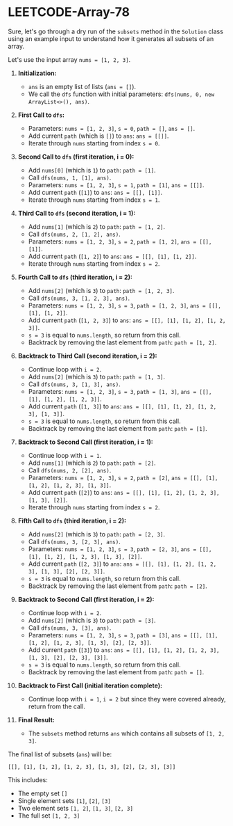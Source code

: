 # LEETCODE-Array-78
Sure, let's go through a dry run of the `subsets` method in the `Solution` class using an example input to understand how it generates all subsets of an array. 

Let's use the input array `nums = [1, 2, 3]`.

1. **Initialization:**
   - `ans` is an empty list of lists (`ans = []`).
   - We call the `dfs` function with initial parameters: `dfs(nums, 0, new ArrayList<>(), ans)`.

2. **First Call to `dfs`:**
   - Parameters: `nums = [1, 2, 3]`, `s = 0`, `path = []`, `ans = []`.
   - Add current `path` (which is `[]`) to `ans`: `ans = [[]]`.
   - Iterate through `nums` starting from index `s = 0`.

3. **Second Call to `dfs` (first iteration, i = 0):**
   - Add `nums[0]` (which is `1`) to `path`: `path = [1]`.
   - Call `dfs(nums, 1, [1], ans)`.
   - Parameters: `nums = [1, 2, 3]`, `s = 1`, `path = [1]`, `ans = [[]]`.
   - Add current `path` (`[1]`) to `ans`: `ans = [[], [1]]`.
   - Iterate through `nums` starting from index `s = 1`.

4. **Third Call to `dfs` (second iteration, i = 1):**
   - Add `nums[1]` (which is `2`) to `path`: `path = [1, 2]`.
   - Call `dfs(nums, 2, [1, 2], ans)`.
   - Parameters: `nums = [1, 2, 3]`, `s = 2`, `path = [1, 2]`, `ans = [[], [1]]`.
   - Add current `path` (`[1, 2]`) to `ans`: `ans = [[], [1], [1, 2]]`.
   - Iterate through `nums` starting from index `s = 2`.

5. **Fourth Call to `dfs` (third iteration, i = 2):**
   - Add `nums[2]` (which is `3`) to `path`: `path = [1, 2, 3]`.
   - Call `dfs(nums, 3, [1, 2, 3], ans)`.
   - Parameters: `nums = [1, 2, 3]`, `s = 3`, `path = [1, 2, 3]`, `ans = [[], [1], [1, 2]]`.
   - Add current `path` (`[1, 2, 3]`) to `ans`: `ans = [[], [1], [1, 2], [1, 2, 3]]`.
   - `s = 3` is equal to `nums.length`, so return from this call.
   - Backtrack by removing the last element from `path`: `path = [1, 2]`.

6. **Backtrack to Third Call (second iteration, i = 2):**
   - Continue loop with `i = 2`.
   - Add `nums[2]` (which is `3`) to `path`: `path = [1, 3]`.
   - Call `dfs(nums, 3, [1, 3], ans)`.
   - Parameters: `nums = [1, 2, 3]`, `s = 3`, `path = [1, 3]`, `ans = [[], [1], [1, 2], [1, 2, 3]]`.
   - Add current `path` (`[1, 3]`) to `ans`: `ans = [[], [1], [1, 2], [1, 2, 3], [1, 3]]`.
   - `s = 3` is equal to `nums.length`, so return from this call.
   - Backtrack by removing the last element from `path`: `path = [1]`.

7. **Backtrack to Second Call (first iteration, i = 1):**
   - Continue loop with `i = 1`.
   - Add `nums[1]` (which is `2`) to `path`: `path = [2]`.
   - Call `dfs(nums, 2, [2], ans)`.
   - Parameters: `nums = [1, 2, 3]`, `s = 2`, `path = [2]`, `ans = [[], [1], [1, 2], [1, 2, 3], [1, 3]]`.
   - Add current `path` (`[2]`) to `ans`: `ans = [[], [1], [1, 2], [1, 2, 3], [1, 3], [2]]`.
   - Iterate through `nums` starting from index `s = 2`.

8. **Fifth Call to `dfs` (third iteration, i = 2):**
   - Add `nums[2]` (which is `3`) to `path`: `path = [2, 3]`.
   - Call `dfs(nums, 3, [2, 3], ans)`.
   - Parameters: `nums = [1, 2, 3]`, `s = 3`, `path = [2, 3]`, `ans = [[], [1], [1, 2], [1, 2, 3], [1, 3], [2]]`.
   - Add current `path` (`[2, 3]`) to `ans`: `ans = [[], [1], [1, 2], [1, 2, 3], [1, 3], [2], [2, 3]]`.
   - `s = 3` is equal to `nums.length`, so return from this call.
   - Backtrack by removing the last element from `path`: `path = [2]`.

9. **Backtrack to Second Call (first iteration, i = 2):**
   - Continue loop with `i = 2`.
   - Add `nums[2]` (which is `3`) to `path`: `path = [3]`.
   - Call `dfs(nums, 3, [3], ans)`.
   - Parameters: `nums = [1, 2, 3]`, `s = 3`, `path = [3]`, `ans = [[], [1], [1, 2], [1, 2, 3], [1, 3], [2], [2, 3]]`.
   - Add current `path` (`[3]`) to `ans`: `ans = [[], [1], [1, 2], [1, 2, 3], [1, 3], [2], [2, 3], [3]]`.
   - `s = 3` is equal to `nums.length`, so return from this call.
   - Backtrack by removing the last element from `path`: `path = []`.

10. **Backtrack to First Call (initial iteration complete):**
    - Continue loop with `i = 1`, `i = 2` but since they were covered already, return from the call.

11. **Final Result:**
    - The `subsets` method returns `ans` which contains all subsets of `[1, 2, 3]`.

The final list of subsets (`ans`) will be:
```
[[], [1], [1, 2], [1, 2, 3], [1, 3], [2], [2, 3], [3]]
```

This includes:
- The empty set `[]`
- Single element sets `[1]`, `[2]`, `[3]`
- Two element sets `[1, 2]`, `[1, 3]`, `[2, 3]`
- The full set `[1, 2, 3]`

